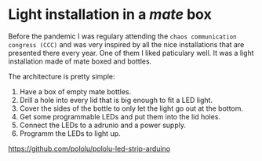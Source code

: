 # Light installation in a *mate* box

Before the pandemic I was regulary attending the `chaos communication congress (CCC)` and was very
inspired by all the nice installations that are presented there every year. One of them I liked
paticulary well. It was a light installation made of mate boxed and bottles.

The architecture is pretty simple:
1. Have a box of empty mate bottles.
2. Drill a hole into every lid that is big enough to fit a LED light.
3. Cover the sides of the bottle to only let the light go out at the bottom.
4. Get some programmable LEDs and put them into the lid holes.
5. Connect the LEDs to a adrunio and a power supply.
6. Programm the LEDs to light up.




https://github.com/pololu/pololu-led-strip-arduino
